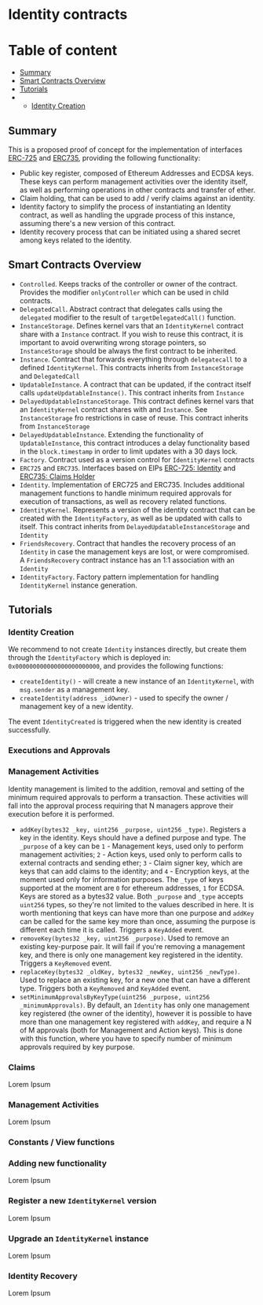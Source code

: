 # Identity contracts

# Table of content
- [Summary](#summary)
- [Smart Contracts Overview](#smart-contracts-overview)
- [Tutorials](#tutorials)
- - [Identity Creation](#identity-creation)

## Summary
This is a proposed proof of concept for the implementation of interfaces [ERC-725](https://github.com/ethereum/EIPs/issues/725) and [ERC735](https://github.com/ethereum/EIPs/issues/725), providing the following functionality:
- Public key register, composed of Ethereum Addresses and ECDSA keys. These keys can perform management activities over the identity itself, as well as performing operations in other contracts and transfer of ether.
- Claim holding, that can be used to add / verify claims against an identity.
- Identity factory to simplify the process of instantiating an Identity contract, as well as handling the upgrade process of this instance, assuming there's a new version of this contract.
- Identity recovery process that can be initiated using a shared secret among keys related to the identity.

## Smart Contracts Overview
- `Controlled`. Keeps tracks of the controller or owner of the contract. Provides the modifier `onlyController` which can be used in child contracts.
- `DelegatedCall`. Abstract contract that delegates calls using the `delegated` modifier to the result of `targetDelegatedCall()` function.
- `InstanceStorage`. 
Defines kernel vars that an `IdentityKernel` contract share with a `Instance` contract. If you wish to reuse this contract, it is important to avoid overwriting wrong storage pointers, so `InstanceStorage` should be always the first contract to be inherited.
- `Instance`. Contract that forwards everything through `delegatecall` to a defined `IdentityKernel`. This contracts inherits from `InstanceStorage` and `DelegatedCall`
- `UpdatableInstance`. A contract that can be updated, if the contract itself calls `updateUpdatableInstance()`. This contract inherits from `Instance`
- `DelayedUpdatableInstanceStorage`. This contract defines kernel vars that an `IdentityKernel` contract shares with and `Instance`. See `InstanceStorage` fro restrictions in case of reuse. This contract inherits from `InstanceStorage`
- `DelayedUpdatableInstance`. Extending the functionality of `UpdatableInstance`, this contract introduces a delay functionality based in the `block.timestamp` in order to limit updates with a 30 days lock. 
- `Factory`. Contract used as a version control for `IdentityKernel` contracts
- `ERC725` and `ERC735`. Interfaces based on EIPs [ERC-725: Identity](https://github.com/ethereum/EIPs/issues/725) and [ERC735: Claims Holder](https://github.com/ethereum/EIPs/issues/725)
- `Identity`. Implementation of ERC725 and ERC735. Includes additional management functions to handle minimum required approvals for execution of transactions, as well as recovery related functions.
- `IdentityKernel`. Represents a version of the identity contract that can be created with the `IdentityFactory`, as well as be updated with calls to itself. This contract inherits from `DelayedUpdatableInstanceStorage` and `Identity`
- `FriendsRecovery`. Contract that handles the recovery process of an `Identity` in case the management keys are lost, or were compromised. A `FriendsRecovery` contract instance has an 1:1 association with an `Identity`
- `IdentityFactory`. Factory pattern implementation for handling `IdentityKernel` instance generation.

## Tutorials

### Identity Creation
We recommend to not create `Identity` instances directly, but create them through the `IdentityFactory` which is deployed in: `0x000000000000000000000000`, and provides the following functions:
- `createIdentity()` - will create a new instance of an `IdentityKernel`, with `msg.sender` as a management key.
- `createIdentity(address _idOwner)` - used to specify the owner / management key of a new identity.

The event `IdentityCreated` is triggered when the new identity is created successfully.

### Executions and Approvals


### Management Activities
Identity management is limited to the addition, removal and setting of the minimum required approvals to perform a transaction. These activities will fall into the approval process requiring that N managers approve their execution before it is performed.
- `addKey(bytes32 _key, uint256 _purpose, uint256 _type)`. Registers a key in the identity. Keys should have a defined purpose and type. The `_purpose` of a key can be `1` - Management keys, used only to perform management activities; `2` - Action keys, used only to perform calls to external contracts and sending ether; `3` - Claim signer key, which are keys that can add claims to the identity; and `4` - Encryption keys, at the moment used only for information purposes. The `_type` of keys supported at the moment are `0` for ethereum addresses, `1` for ECDSA. Keys are stored as a bytes32 value. Both `_purpose` and `_type` accepts `uint256` types, so they're not limited to the values described in here. It is worth mentioning that keys can have more than one purpose and `addKey` can be called for the same key more than once, assuming the purpose is different each time it is called. Triggers a `KeyAdded` event.
- `removeKey(bytes32 _key, uint256 _purpose)`. Used to remove an existing key-purpose pair. It will fail if you're removing a management key, and there is only one management key registered in the identity. Triggers a `KeyRemoved` event.
- `replaceKey(bytes32 _oldKey, bytes32 _newKey, uint256 _newType)`. Used to replace an existing key, for a new one that can have a different type. Triggers both a `KeyRemoved` and `KeyAdded` event.
- `setMinimumApprovalsByKeyType(uint256 _purpose, uint256 _minimumApprovals)`. By default, an `Identity` has only one management key registered (the owner of the identity), however it is possible to have more than one management key registered with `addKey`, and require a N of M approvals (both for Management and Action keys). This is done with this function, where you have to specify number of minimum approvals required by key purpose.

### Claims
Lorem Ipsum

### Management Activities
Lorem Ipsum

### Constants / View functions

### Adding new functionality
Lorem Ipsum

### Register a new `IdentityKernel` version
Lorem Ipsum

### Upgrade an `IdentityKernel` instance 
Lorem Ipsum

### Identity Recovery
Lorem Ipsum




